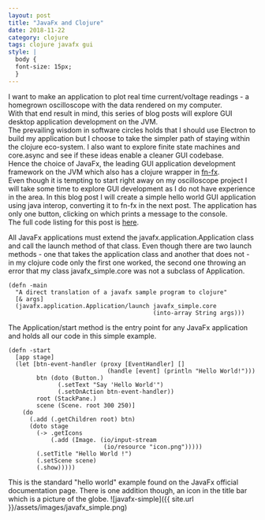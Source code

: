 ```yaml
---
layout: post
title: "JavaFx and Clojure"
date: 2018-11-22
category: clojure
tags: clojure javafx gui
style: |
  body {
  font-size: 15px;
  }
---
```

I want to make an application to plot real time current/voltage readings - a homegrown oscilloscope with the data rendered on my computer.  
With that end result in mind, this series of blog posts will explore GUI desktop application development on the JVM.  
The prevailing wisdom in software circles holds that I should use Electron to build my application but I choose to take the simpler path of staying within the clojure eco-system. I also want to explore finite state machines and core.async and see if these ideas enable a cleaner GUI codebase.  
Hence the choice of JavaFx, the leading GUI application development framework on the JVM which also has a clojure wrapper in [fn-fx](https://github.com/fn-fx/fn-fx).  
Even though it is tempting to start right away on my oscilloscope project I will take some time to explore GUI development as I do not have experience in the area. In this blog post I will create a simple hello world GUI application using java interop, converting it to fn-fx in the next post. The application has only one button, clicking on which prints a message to the console.  
The full code listing for this post is [here](https://github.com/anuj-seth/javafx-simple).  

All JavaFx applications must extend the javafx.application.Application class and call the launch method of that class. Even though there are two launch methods - one that takes the application class and another that does not - in my clojure code only the first one worked, the second one throwing an error that my class javafx_simple.core was not a subclass of Application.
```
(defn -main
  "A direct translation of a javafx sample program to clojure"
  [& args]
  (javafx.application.Application/launch javafx_simple.core
                                         (into-array String args)))
```

The Application/start method is the entry point for any JavaFx application and holds all our code in this simple example.  
```
(defn -start
  [app stage]
  (let [btn-event-handler (proxy [EventHandler] []
                            (handle [event] (println "Hello World!")))
        btn (doto (Button.)
              (.setText "Say 'Hello World'")
              (.setOnAction btn-event-handler))
        root (StackPane.)
        scene (Scene. root 300 250)]
    (do
      (.add (.getChildren root) btn)
      (doto stage
        (-> .getIcons
            (.add (Image. (io/input-stream
                           (io/resource "icon.png")))))
        (.setTitle "Hello World !")
        (.setScene scene)
        (.show)))))
```
This is the standard "hello world" example found on the JavaFx official documentation page. There is one addition though, an icon in the title bar which is a picture of the globe.
![javafx-simple]({{ site.url }}/assets/images/javafx_simple.png)

